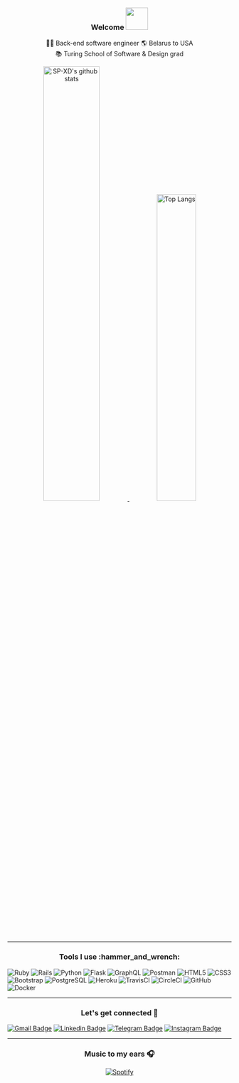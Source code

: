 <h3 align="center">
  Welcome
  <img src="https://media.giphy.com/media/mGcNjsfWAjY5AEZNw6/giphy.gif" width="50">
</h3>

<p align="center">
  👩‍💻 Back-end software engineer     
  🌎 Belarus to USA<br>
  📚 Turing School of Software & Design grad
</p>


<div align="center" >
  
<a  href="https://github.com/SP-XD"> 
  
<img alt="SP-XD's github stats" width="50%" src="https://github-readme-stats.vercel.app/api?username=gitkseniya&show_icons=true&count_private=true&hide_border=true&theme=yeblu" href="https://github.com/sp-xd" />
<img alt="Top Langs" width="42%" src="https://github-readme-stats.vercel.app/api/top-langs/?username=gitkseniya&layout=compact&count_private=true&&hide_border=true&theme=yeblu&hide=jupyter%20notebook&langs_count=5" href="https://github.com/sp-xd" />

</a>
<hr></hr>
</div>


<h3 align="center"> Tools I use :hammer_and_wrench:</h3>
<p align="center">
  

![Ruby](https://img.shields.io/badge/ruby-%23CC342D.svg?style=flat&logo=ruby&logoColor=white)
![Rails](https://img.shields.io/badge/rails-%23CC0000.svg?style=flat&logo=ruby-on-rails&logoColor=white)
![Python](https://img.shields.io/badge/python-3670A0?style=flat&logo=python&logoColor=ffdd54)
![Flask](https://img.shields.io/badge/flask-%23000.svg?style=flat&logo=flask&logoColor=dark-blue)
![GraphQL](https://img.shields.io/badge/-GraphQL-E10098?style=flat&logo=graphql&logoColor=light-pink)
![Postman](https://img.shields.io/badge/Postman-FF6C37?style=flat&logo=postman&logoColor=red)
![HTML5](https://img.shields.io/badge/-HTML5-E34F26?style=flat&logo=html5&logoColor=white)
![CSS3](https://img.shields.io/badge/-CSS3-1572B6?style=flat&logo=css3)
![Bootstrap](https://img.shields.io/badge/-Bootstrap-563D7C?style=flat&logo=bootstrap)
![PostgreSQL](https://img.shields.io/badge/-PostgreSQL-336791?style=flat&logo=postgresql)
![Heroku](https://img.shields.io/badge/-Heroku-430098?style=flat&logo=heroku)
![TravisCI](https://img.shields.io/badge/travisci-%232B2F33.svg?style=flat&logo=travis&logoColor=white)
![CircleCI](https://img.shields.io/badge/circleci-%23161616.svg?style=flat&logo=circleci&logoColor=white)
![GitHub](https://img.shields.io/badge/-GitHub-181717?style=flat&logo=github)
![Docker](https://img.shields.io/badge/docker-%230db7ed.svg?style=flat&logo=docker&logoColor=white)
  

<hr></hr>



<h3 align="center"> Let's get connected 🔗</h3>

[![Gmail Badge](https://img.shields.io/badge/-kseniya.kudelich@gmail.com-c14438?style=flat&logo=Gmail&logoColor=white)](mailto:kseniya.kudelich@gmail.com "Connect via Email")
[![Linkedin Badge](https://img.shields.io/badge/-kseniyakudzelich-0072b1?style=flat&logo=Linkedin&logoColor=white)](https://www.linkedin.com/in/kseniyakudzelich/ "Connect on LinkedIn")
[![Telegram Badge](https://img.shields.io/badge/-dancinngcats-0088CC?style=flat&logo=Telegram&logoColor=white)](https://t.me/dancinngcats "Contact on Telegram")
[![Instagram Badge](https://img.shields.io/badge/-itsksseniya-C13584?style=flat&logo=Instagram&logoColor=white)](https://www.instagram.com/itsksseniya/ "Follow on Instagram")
<hr></hr>

<div align="center" >
  <h3>Music to my ears 🎧 </h3>
  
[![Spotify](https://novatorem.vercel.app/api/spotify)](https://open.spotify.com/user/12178515106)
 </div>
